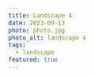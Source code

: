 ```yaml
---
title: Landscape 4
date: 2023-09-13
photo: photo.jpg
photo_alt: landscape 4
tags:
  - landscape
featured: true
---
```

